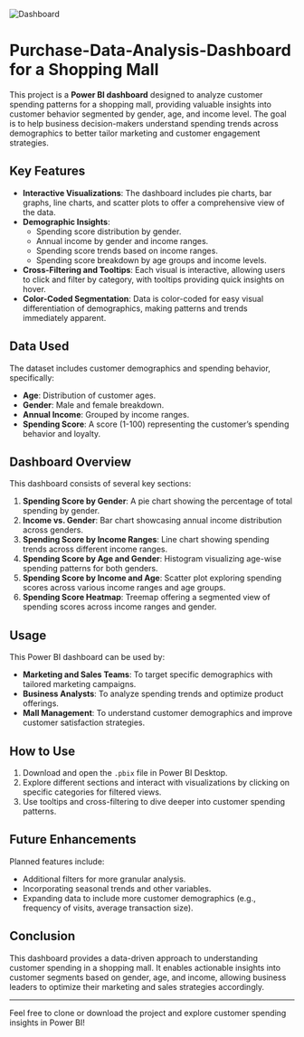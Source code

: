 ![Dashboard](https://github.com/user-attachments/assets/ff0f7863-576b-4f38-b10c-47cb2bb63952)
# Purchase-Data-Analysis-Dashboard for a Shopping Mall

This project is a **Power BI dashboard** designed to analyze customer spending patterns for a shopping mall, providing valuable insights into customer behavior segmented by gender, age, and income level. The goal is to help business decision-makers understand spending trends across demographics to better tailor marketing and customer engagement strategies.

## Key Features

- **Interactive Visualizations**: The dashboard includes pie charts, bar graphs, line charts, and scatter plots to offer a comprehensive view of the data.
- **Demographic Insights**:
  - Spending score distribution by gender.
  - Annual income by gender and income ranges.
  - Spending score trends based on income ranges.
  - Spending score breakdown by age groups and income levels.
- **Cross-Filtering and Tooltips**: Each visual is interactive, allowing users to click and filter by category, with tooltips providing quick insights on hover.
- **Color-Coded Segmentation**: Data is color-coded for easy visual differentiation of demographics, making patterns and trends immediately apparent.

## Data Used

The dataset includes customer demographics and spending behavior, specifically:
- **Age**: Distribution of customer ages.
- **Gender**: Male and female breakdown.
- **Annual Income**: Grouped by income ranges.
- **Spending Score**: A score (1-100) representing the customer’s spending behavior and loyalty.

## Dashboard Overview

This dashboard consists of several key sections:
1. **Spending Score by Gender**: A pie chart showing the percentage of total spending by gender.
2. **Income vs. Gender**: Bar chart showcasing annual income distribution across genders.
3. **Spending Score by Income Ranges**: Line chart showing spending trends across different income ranges.
4. **Spending Score by Age and Gender**: Histogram visualizing age-wise spending patterns for both genders.
5. **Spending Score by Income and Age**: Scatter plot exploring spending scores across various income ranges and age groups.
6. **Spending Score Heatmap**: Treemap offering a segmented view of spending scores across income ranges and gender.

## Usage

This Power BI dashboard can be used by:
- **Marketing and Sales Teams**: To target specific demographics with tailored marketing campaigns.
- **Business Analysts**: To analyze spending trends and optimize product offerings.
- **Mall Management**: To understand customer demographics and improve customer satisfaction strategies.

## How to Use

1. Download and open the `.pbix` file in Power BI Desktop.
2. Explore different sections and interact with visualizations by clicking on specific categories for filtered views.
3. Use tooltips and cross-filtering to dive deeper into customer spending patterns.

## Future Enhancements

Planned features include:
- Additional filters for more granular analysis.
- Incorporating seasonal trends and other variables.
- Expanding data to include more customer demographics (e.g., frequency of visits, average transaction size).

## Conclusion

This dashboard provides a data-driven approach to understanding customer spending in a shopping mall. It enables actionable insights into customer segments based on gender, age, and income, allowing business leaders to optimize their marketing and sales strategies accordingly. 

---

Feel free to clone or download the project and explore customer spending insights in Power BI!
